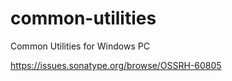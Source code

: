 # common-utilities
Common Utilities for Windows PC

https://issues.sonatype.org/browse/OSSRH-60805

